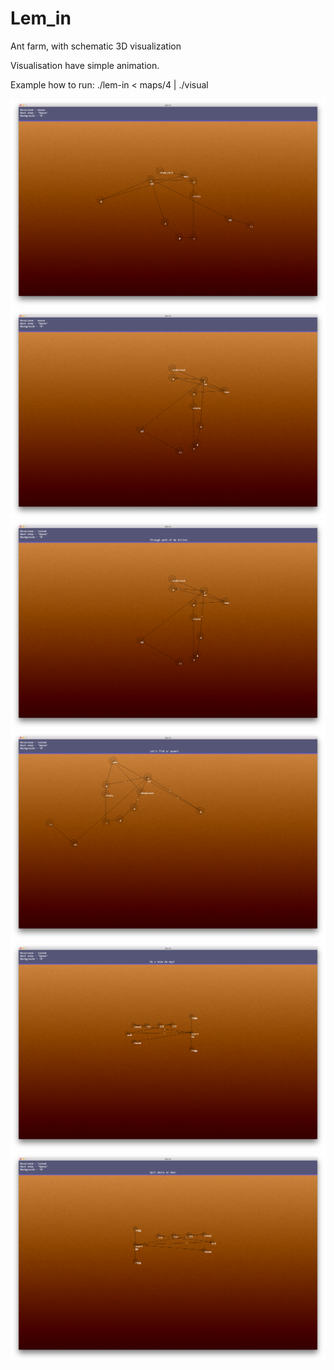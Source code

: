 # Lem_in
Ant farm, with schematic 3D visualization

Visualisation have simple animation.

Example how to run:
./lem-in < maps/4 | ./visual

![a:](https://github.com/Ultraparalon/Lem_in/raw/master/screenshots/1.png)
![a:](https://github.com/Ultraparalon/Lem_in/raw/master/screenshots/2.png)
![a:](https://github.com/Ultraparalon/Lem_in/raw/master/screenshots/3.png)
![a:](https://github.com/Ultraparalon/Lem_in/raw/master/screenshots/4.png)
![a:](https://github.com/Ultraparalon/Lem_in/raw/master/screenshots/5.png)
![a:](https://github.com/Ultraparalon/Lem_in/raw/master/screenshots/6.png)
